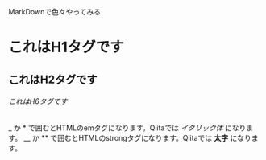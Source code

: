 MarkDownで色々やってみる

# これはH1タグです
## これはH2タグです
###### これはH6タグです

_ か * で囲むとHTMLのemタグになります。Qiitaでは *イタリック体* になります。
__ か ** で囲むとHTMLのstrongタグになります。Qiitaでは **太字** になります。